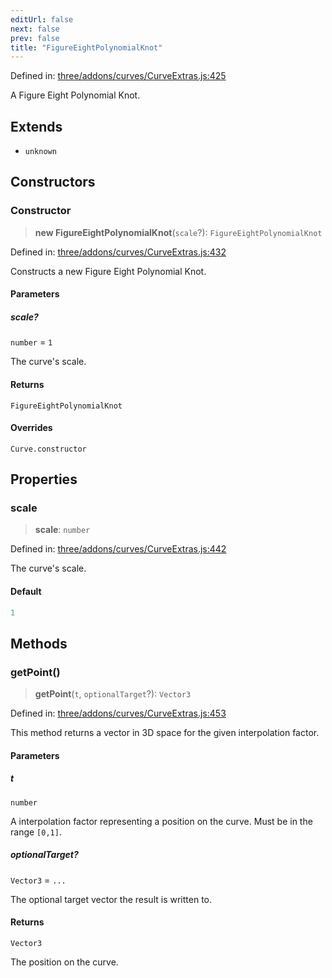 ```yaml
---
editUrl: false
next: false
prev: false
title: "FigureEightPolynomialKnot"
---
```


Defined in: [three/addons/curves/CurveExtras.js:425](https://github.com/DefinitelyMaybe/three-i18n/blob/fa57b79433d1c349ffb23a78727299c8d4190136/three/addons/curves/CurveExtras.js#L425)

A Figure Eight Polynomial Knot.

## Extends

- `unknown`

## Constructors

### Constructor

> **new FigureEightPolynomialKnot**(`scale`?): `FigureEightPolynomialKnot`

Defined in: [three/addons/curves/CurveExtras.js:432](https://github.com/DefinitelyMaybe/three-i18n/blob/fa57b79433d1c349ffb23a78727299c8d4190136/three/addons/curves/CurveExtras.js#L432)

Constructs a new Figure Eight Polynomial Knot.

#### Parameters

##### scale?

`number` = `1`

The curve's scale.

#### Returns

`FigureEightPolynomialKnot`

#### Overrides

`Curve.constructor`

## Properties

### scale

> **scale**: `number`

Defined in: [three/addons/curves/CurveExtras.js:442](https://github.com/DefinitelyMaybe/three-i18n/blob/fa57b79433d1c349ffb23a78727299c8d4190136/three/addons/curves/CurveExtras.js#L442)

The curve's scale.

#### Default

```ts
1
```

## Methods

### getPoint()

> **getPoint**(`t`, `optionalTarget`?): `Vector3`

Defined in: [three/addons/curves/CurveExtras.js:453](https://github.com/DefinitelyMaybe/three-i18n/blob/fa57b79433d1c349ffb23a78727299c8d4190136/three/addons/curves/CurveExtras.js#L453)

This method returns a vector in 3D space for the given interpolation factor.

#### Parameters

##### t

`number`

A interpolation factor representing a position on the curve. Must be in the range `[0,1]`.

##### optionalTarget?

`Vector3` = `...`

The optional target vector the result is written to.

#### Returns

`Vector3`

The position on the curve.
